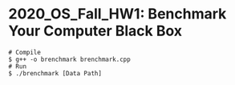 # 2020_OS_Fall_HW1: Benchmark Your Computer Black Box


```
# Compile
$ g++ -o brenchmark brenchmark.cpp
# Run
$ ./brenchmark [Data Path]
```
